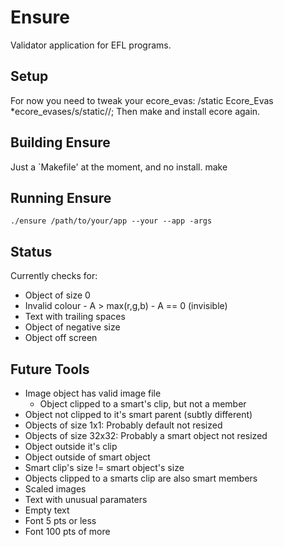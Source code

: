 Ensure
======

Validator application for EFL programs.


Setup
-----

For now you need to tweak your ecore_evas:
	/static Ecore_Evas *ecore_evases/s/static//;
Then make and install ecore again.

Building Ensure
---------------

Just a `Makefile' at the moment, and no install.
    make

Running Ensure
--------------

    ./ensure /path/to/your/app --your --app -args

Status
------

Currently checks for:
   * Object of size 0
   * Invalid colour
   	- A > max(r,g,b)
	- A == 0 (invisible)
   * Text with trailing spaces
   * Object of negative size
   * Object off screen


Future Tools
------------

   * Image object has valid image file
      * Object clipped to a smart's clip, but not a member
   * Object not clipped to it's smart parent (subtly different)
   * Objects of size 1x1: Probably default not resized
   * Objects of size 32x32: Probably a smart object not resized
   * Object outside it's clip
   * Object outside of smart object
   * Smart clip's size != smart object's size
   * Objects clipped to a smarts clip are also smart members
   * Scaled images
   * Text with unusual paramaters
   * Empty text
   * Font 5 pts or less
   * Font 100 pts of more

